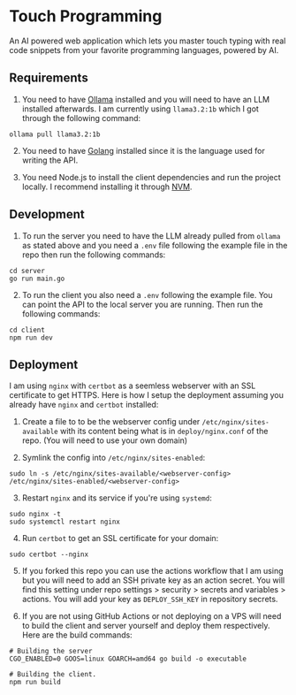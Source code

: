 # Touch Programming

An AI powered web application which lets you master touch typing with real code snippets from your favorite programming languages, powered by AI.

## Requirements

1. You need to have [Ollama](https://ollama.com/download) installed and you will need to have an LLM installed afterwards. I am currently using `llama3.2:1b` which I got through the following command:

```
ollama pull llama3.2:1b
```

2. You need to have [Golang](https://go.dev/doc/install) installed since it is the language used for writing the API.

3. You need Node.js to install the client dependencies and run the project locally. I recommend installing it through [NVM](https://github.com/nvm-sh/nvm).

## Development

1. To run the server you need to have the LLM already pulled from `ollama` as stated above and you need a `.env` file following the example file in the repo then run the following commands:

```
cd server
go run main.go
```

2. To run the client you also need a `.env` following the example file. You can point the API to the local server you are running. Then run the following commands:

```
cd client
npm run dev
```

## Deployment

I am using `nginx` with `certbot` as a seemless webserver with an SSL certificate to get HTTPS. Here is how I setup the deployment assuming you already have `nginx` and `certbot` installed:

1. Create a file to to be the webserver config under `/etc/nginx/sites-available` with its content being what is in `deploy/nginx.conf` of the repo. (You will need to use your own domain)

2. Symlink the config into `/etc/nginx/sites-enabled`:

```
sudo ln -s /etc/nginx/sites-available/<webserver-config> /etc/nginx/sites-enabled/<webserver-config>
```

3. Restart `nginx` and its service if you're using `systemd`:

```
sudo nginx -t
sudo systemctl restart nginx
```

4. Run `certbot` to get an SSL certificate for your domain:

```
sudo certbot --nginx
```

5. If you forked this repo you can use the actions workflow that I am using but you will need to add an SSH private key as an action secret. You will find this setting under repo settings > security > secrets and variables > actions. You will add your key as `DEPLOY_SSH_KEY` in repository secrets.

6. If you are not using GitHub Actions or not deploying on a VPS will need to build the client and server yourself and deploy them respectively. Here are the build commands:

```
# Building the server
CGO_ENABLED=0 GOOS=linux GOARCH=amd64 go build -o executable

# Building the client.
npm run build
```
